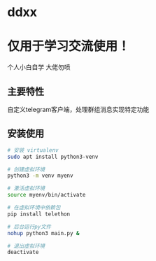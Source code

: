 # ddxx

# 仅用于学习交流使用！

个人小白自学 大佬勿喷

## 主要特性

自定义telegram客户端，处理群组消息实现特定功能

## 安装使用
```bash
# 安装 virtualenv
sudo apt install python3-venv

# 创建虚拟环境
python3 -m venv myenv

# 激活虚拟环境
source myenv/bin/activate 

# 在虚拟环境中依赖包
pip install telethon 

# 后台运行py文件
nohup python3 main.py & 

# 退出虚拟环境
deactivate
```

